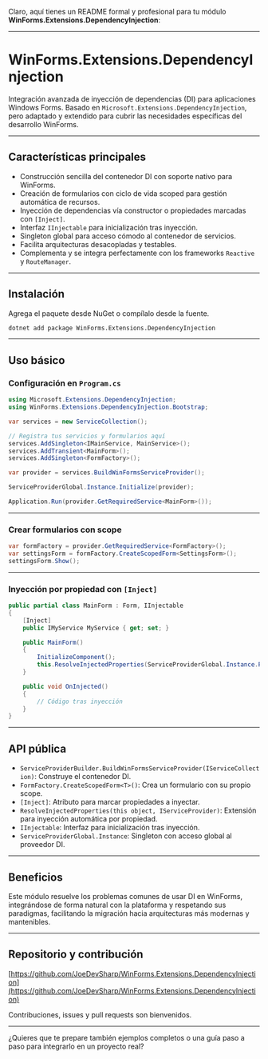 Claro, aquí tienes un README formal y profesional para tu módulo **WinForms.Extensions.DependencyInjection**:

---

# WinForms.Extensions.DependencyInjection

Integración avanzada de inyección de dependencias (DI) para aplicaciones Windows Forms. Basado en `Microsoft.Extensions.DependencyInjection`, pero adaptado y extendido para cubrir las necesidades específicas del desarrollo WinForms.

---

## Características principales

- Construcción sencilla del contenedor DI con soporte nativo para WinForms.
- Creación de formularios con ciclo de vida scoped para gestión automática de recursos.
- Inyección de dependencias vía constructor o propiedades marcadas con `[Inject]`.
- Interfaz `IInjectable` para inicialización tras inyección.
- Singleton global para acceso cómodo al contenedor de servicios.
- Facilita arquitecturas desacopladas y testables.
- Complementa y se integra perfectamente con los frameworks `Reactive` y `RouteManager`.

---

## Instalación

Agrega el paquete desde NuGet o compílalo desde la fuente.

```bash
dotnet add package WinForms.Extensions.DependencyInjection
```

---

## Uso básico

### Configuración en `Program.cs`

```csharp
using Microsoft.Extensions.DependencyInjection;
using WinForms.Extensions.DependencyInjection.Bootstrap;

var services = new ServiceCollection();

// Registra tus servicios y formularios aquí
services.AddSingleton<IMainService, MainService>();
services.AddTransient<MainForm>();
services.AddSingleton<FormFactory>();

var provider = services.BuildWinFormsServiceProvider();

ServiceProviderGlobal.Instance.Initialize(provider);

Application.Run(provider.GetRequiredService<MainForm>());
```

---

### Crear formularios con scope

```csharp
var formFactory = provider.GetRequiredService<FormFactory>();
var settingsForm = formFactory.CreateScopedForm<SettingsForm>();
settingsForm.Show();
```

---

### Inyección por propiedad con `[Inject]`

```csharp
public partial class MainForm : Form, IInjectable
{
    [Inject]
    public IMyService MyService { get; set; }

    public MainForm()
    {
        InitializeComponent();
        this.ResolveInjectedProperties(ServiceProviderGlobal.Instance.Provider);
    }

    public void OnInjected()
    {
        // Código tras inyección
    }
}
```

---

## API pública

- `ServiceProviderBuilder.BuildWinFormsServiceProvider(IServiceCollection)`: Construye el contenedor DI.
- `FormFactory.CreateScopedForm<T>()`: Crea un formulario con su propio scope.
- `[Inject]`: Atributo para marcar propiedades a inyectar.
- `ResolveInjectedProperties(this object, IServiceProvider)`: Extensión para inyección automática por propiedad.
- `IInjectable`: Interfaz para inicialización tras inyección.
- `ServiceProviderGlobal.Instance`: Singleton con acceso global al proveedor DI.

---

## Beneficios

Este módulo resuelve los problemas comunes de usar DI en WinForms, integrándose de forma natural con la plataforma y respetando sus paradigmas, facilitando la migración hacia arquitecturas más modernas y mantenibles.

---

## Repositorio y contribución

[https://github.com/JoeDevSharp/WinForms.Extensions.DependencyInjection](https://github.com/JoeDevSharp/WinForms.Extensions.DependencyInjection)

Contribuciones, issues y pull requests son bienvenidos.

---

¿Quieres que te prepare también ejemplos completos o una guía paso a paso para integrarlo en un proyecto real?
